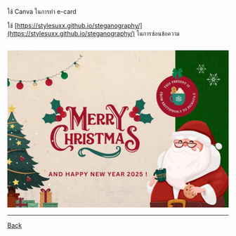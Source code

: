 
ใช้ Canva ในการทำ e-card 

ใช้ [https://stylesuxx.github.io/steganography/](https://stylesuxx.github.io/steganography/) ในการซ่อนข้อความ
##

![pageChirstmas](img/Christmasm.png)


---
[Back](README.md)
